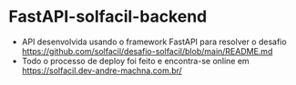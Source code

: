 # FastAPI-solfacil-backend

* API desenvolvida usando o framework FastAPI para resolver o desafio https://github.com/solfacil/desafio-solfacil/blob/main/README.md
* Todo o processo de deploy foi feito e encontra-se online em https://solfacil.dev-andre-machna.com.br/ 
